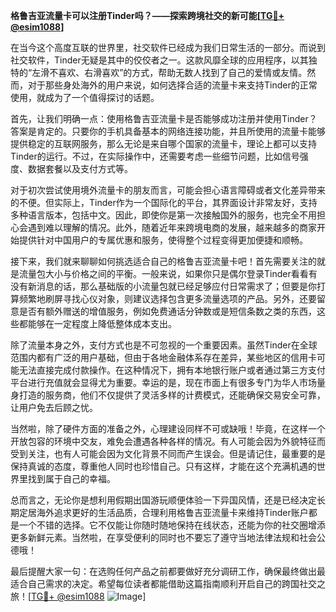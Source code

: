 **格鲁吉亚流量卡可以注册Tinder吗？——探索跨境社交的新可能[[TG💪+ @esim1088](https://t.me/s/esim1088)]**

在当今这个高度互联的世界里，社交软件已经成为我们日常生活的一部分。而说到社交软件，Tinder无疑是其中的佼佼者之一。这款风靡全球的应用程序，以其独特的“左滑不喜欢、右滑喜欢”的方式，帮助无数人找到了自己的爱情或友情。然而，对于那些身处海外的用户来说，如何选择合适的流量卡来支持Tinder的正常使用，就成为了一个值得探讨的话题。

首先，让我们明确一点：使用格鲁吉亚流量卡是否能够成功注册并使用Tinder？答案是肯定的。只要你的手机具备基本的网络连接功能，并且所使用的流量卡能够提供稳定的互联网服务，那么无论是来自哪个国家的流量卡，理论上都可以支持Tinder的运行。不过，在实际操作中，还需要考虑一些细节问题，比如信号强度、数据套餐以及支付方式等。

对于初次尝试使用境外流量卡的朋友而言，可能会担心语言障碍或者文化差异带来的不便。但实际上，Tinder作为一个国际化的平台，其界面设计非常友好，支持多种语言版本，包括中文。因此，即使你是第一次接触国外的服务，也完全不用担心会遇到难以理解的情况。此外，随着近年来跨境电商的发展，越来越多的商家开始提供针对中国用户的专属优惠和服务，使得整个过程变得更加便捷和顺畅。

接下来，我们就来聊聊如何挑选适合自己的格鲁吉亚流量卡吧！首先需要关注的就是流量包大小与价格之间的平衡。一般来说，如果你只是偶尔登录Tinder看看有没有新消息的话，那么基础版的小流量包就已经足够应付日常需求了；但要是你打算频繁地刷屏寻找心仪对象，则建议选择包含更多流量选项的产品。另外，还要留意是否有额外赠送的增值服务，例如免费通话分钟数或是短信条数之类的东西，这些都能够在一定程度上降低整体成本支出。

除了流量本身之外，支付方式也是不可忽视的一个重要因素。虽然Tinder在全球范围内都有广泛的用户基础，但由于各地金融体系存在差异，某些地区的信用卡可能无法直接完成付款操作。在这种情况下，拥有本地银行账户或者通过第三方支付平台进行充值就会显得尤为重要。幸运的是，现在市面上有很多专门为华人市场量身打造的服务商，他们不仅提供了灵活多样的计费模式，还能确保交易安全可靠，让用户免去后顾之忧。

当然啦，除了硬件方面的准备之外，心理建设同样不可或缺哦！毕竟，在这样一个开放包容的环境中交友，难免会遭遇各种各样的情况。有人可能会因为外貌特征而受到关注，也有人可能会因为文化背景不同而产生误会。但是请记住，最重要的是保持真诚的态度，尊重他人同时也珍惜自己。只有这样，才能在这个充满机遇的世界里找到属于自己的幸福。

总而言之，无论你是想利用假期出国游玩顺便体验一下异国风情，还是已经决定长期定居海外追求更好的生活品质，合理利用格鲁吉亚流量卡来维持Tinder账户都是一个不错的选择。它不仅能让你随时随地保持在线状态，还能为你的社交圈增添更多新鲜元素。当然啦，在享受便利的同时也不要忘了遵守当地法律法规和社会公德哦！

最后提醒大家一句：在选购任何产品之前都要做好充分调研工作，确保最终做出最适合自己需求的决定。希望每位读者都能借助这篇指南顺利开启自己的跨国社交之旅！[[TG💪+ @esim1088](https://t.me/s/esim1088) ![Image](https://i.postimg.cc/4NQfJmqS/Snipaste-2025-05-13-00-14-12.png)]
